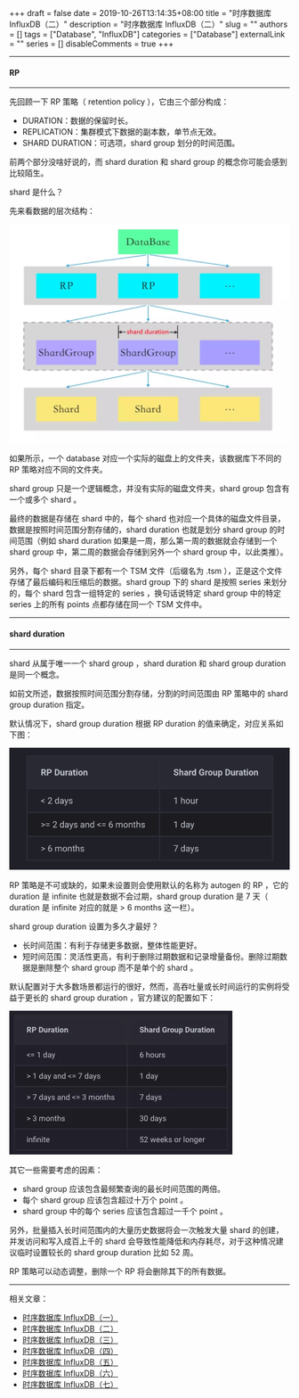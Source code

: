 +++
draft = false
date = 2019-10-26T13:14:35+08:00
title = "时序数据库 InfluxDB（二）"
description = "时序数据库 InfluxDB（二）"
slug = ""
authors = []
tags = ["Database", "InfluxDB"]
categories = ["Database"]
externalLink = ""
series = []
disableComments = true
+++

---
#### RP
---


先回顾一下 RP 策略（ retention policy ），它由三个部分构成：

* DURATION：数据的保留时长。
* REPLICATION：集群模式下数据的副本数，单节点无效。
* SHARD DURATION：可选项，shard group 划分的时间范围。


前两个部分没啥好说的，而 shard duration 和 shard group 的概念你可能会感到比较陌生。


shard 是什么？


先来看数据的层次结构：

![image](https://raw.githubusercontent.com/RifeWang/images/master/influxdb/shard.webp)

如果所示，一个 database 对应一个实际的磁盘上的文件夹，该数据库下不同的 RP 策略对应不同的文件夹。



shard group 只是一个逻辑概念，并没有实际的磁盘文件夹，shard group 包含有一个或多个 shard 。



最终的数据是存储在 shard 中的，每个 shard 也对应一个具体的磁盘文件目录，数据是按照时间范围分割存储的，shard duration 也就是划分 shard group 的时间范围（例如 shard duration 如果是一周，那么第一周的数据就会存储到一个 shard group 中，第二周的数据会存储到另外一个 shard group 中，以此类推）。



另外，每个 shard 目录下都有一个 TSM 文件（后缀名为 .tsm ），正是这个文件存储了最后编码和压缩后的数据。shard group 下的 shard 是按照 series 来划分的，每个 shard 包含一组特定的 series ，换句话说特定 shard group 中的特定 series 上的所有 points 点都存储在同一个 TSM 文件中。



---
#### shard duration
---


shard 从属于唯一一个 shard group ，shard duration 和 shard group duration 是同一个概念。



如前文所述，数据按照时间范围分割存储，分割的时间范围由 RP 策略中的 shard group duration 指定。



默认情况下，shard group duration 根据 RP duration 的值来确定，对应关系如下图：

![image](https://raw.githubusercontent.com/RifeWang/images/master/influxdb/rp-duration.png)



RP 策略是不可或缺的，如果未设置则会使用默认的名称为 autogen 的 RP ，它的 duration 是 infinite 也就是数据不会过期，shard group duration 是 7 天（ duration 是 infinite 对应的就是 > 6 months 这一栏）。


shard group duration 设置为多久才最好？

* 长时间范围：有利于存储更多数据，整体性能更好。
* 短时间范围：灵活性更高，有利于删除过期数据和记录增量备份。删除过期数据是删除整个 shard group 而不是单个的 shard 。


默认配置对于大多数场景都运行的很好，然而，高吞吐量或长时间运行的实例将受益于更长的 shard group duration ，官方建议的配置如下：

![image](https://raw.githubusercontent.com/RifeWang/images/master/influxdb/rp-duration-config.webp)



其它一些需要考虑的因素：
* shard group 应该包含最频繁查询的最长时间范围的两倍。
* 每个 shard group 应该包含超过十万个 point 。
* shard group 中的每个 series 应该包含超过一千个 point 。


另外，批量插入长时间范围内的大量历史数据将会一次触发大量 shard 的创建，并发访问和写入成百上千的 shard 会导致性能降低和内存耗尽，对于这种情况建议临时设置较长的 shard group duration 比如 52 周。

RP 策略可以动态调整，删除一个 RP 将会删除其下的所有数据。

---
相关文章：
- [时序数据库 InfluxDB（一）](/influxdb-1/)
- [时序数据库 InfluxDB（二）](/influxdb-2/)
- [时序数据库 InfluxDB（三）](/influxdb-3/)
- [时序数据库 InfluxDB（四）](/influxdb-4/)
- [时序数据库 InfluxDB（五）](/influxdb-5/)
- [时序数据库 InfluxDB（六）](/influxdb-6/)
- [时序数据库 InfluxDB（七）](/influxdb-7/)
